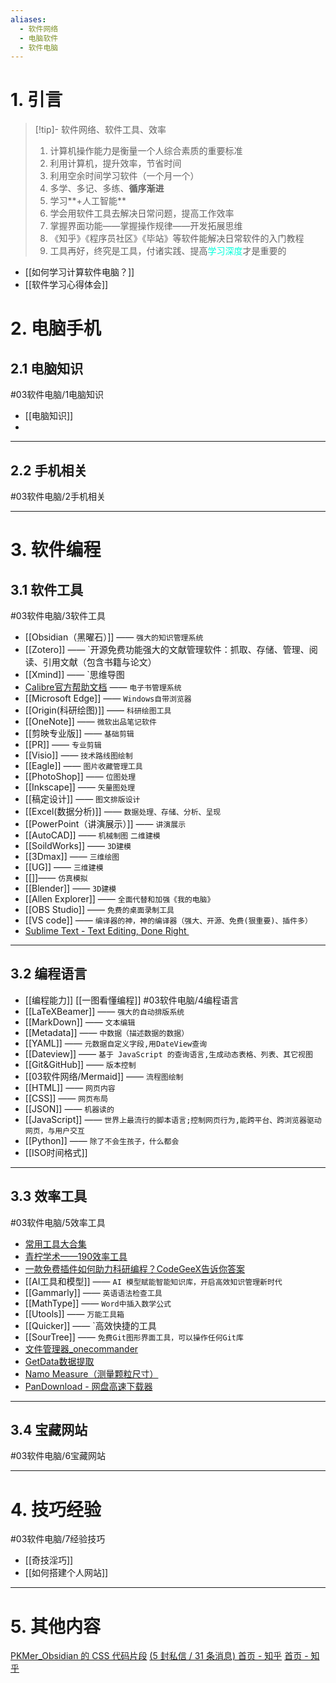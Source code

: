 ```yaml
---
aliases:
  - 软件网络
  - 电脑软件
  - 软件电脑
---
```

# 1. 引言 
> [!tip]- 软件网络、软件工具、效率
> 1. 计算机操作能力是衡量一个人综合素质的重要标准
> 2. 利用计算机，提升效率，节省时间
> 3. 利用空余时间学习软件（一个月一个）
> 4. 多学、多记、多练、**循序渐进**
> 5. 学习**+人工智能**
> 6. 学会用软件工具去解决日常问题，提高工作效率
> 7.  掌握界面功能——掌握操作规律——开发拓展思维
> 8. 《知乎》《程序员社区》《毕站》等软件能解决日常软件的入门教程
> 9. 工具再好，终究是工具，付诸实践、提高<font color="#00ffdc">学习深度</font>才是重要的 
- [[如何学习计算软件电脑？]]
- [[软件学习心得体会]]
# 2. 电脑手机 
## 2.1 电脑知识 
#03软件电脑/1电脑知识
- [[电脑知识]]
- 
---
## 2.2 手机相关 
#03软件电脑/2手机相关 


---
# 3. 软件编程
## 3.1 软件工具 
#03软件电脑/3软件工具 
- [[Obsidian（黑曜石）]] —— `强大的知识管理系统`
- [[Zotero]] —— `开源免费功能强大的文献管理软件：抓取、存储、管理、阅读、引用文献（包含书籍与论文）
-  [[Xmind]] —— `思维导图
- [Calibre官方帮助文档](https://manual.calibre-ebook.com/zh_CN/index.html) —— `电子书管理系统`
- [[Microsoft Edge]] —— `Windows自带浏览器  `
- [[Origin(科研绘图)]] —— `科研绘图工具`
- [[OneNote]] —— `微软出品笔记软件 `
- [[剪映专业版]] —— `基础剪辑` 
- [[PR]] —— `专业剪辑`
- [[Visio]] —— `技术路线图绘制`
- [[Eagle]] —— `图片收藏管理工具`
- [[PhotoShop]] —— `位图处理`
- [[Inkscape]] —— `矢量图处理`
- [[稿定设计]] —— `图文排版设计`
- [[Excel(数据分析)]] —— `数据处理、存储、分析、呈现`
- [[PowerPoint（讲演展示）]] —— `讲演展示`
- [[AutoCAD]] —— `机械制图` `二维建模 `
- [[SoildWorks]] —— `3D建模`     
- [[3Dmax]] —— `三维绘图`
- [[UG]] —— `三维建模`
- [[]]—— `仿真模拟`
- [[Blender]] —— `3D建模`
- [[Allen Explorer]] —— `全面代替和加强《我的电脑》`
- [[OBS Studio]] —— `免费的桌面录制工具`
- [[VS code]] —— `编译器的神，神的编译器（强大、开源、免费(狠重要)、插件多）`
- [Sublime Text - Text Editing, Done Right  ](https://www.sublimetext.com/)
---
## 3.2 编程语言
- [[编程能力]] [[一图看懂编程]]
#03软件电脑/4编程语言 
- [[LaTeXBeamer]] —— `强大的自动排版系统`
- [[MarkDown]] —— `文本编辑`
- [[Metadata]] —— `中数据（描述数据的数据）`
- [[YAML]] —— `元数据自定义字段,用DateView查询`
- [[Dateview]] —— `基于 JavaScript 的查询语言,生成动态表格、列表、其它视图`
- [[Git&GitHub]] —— `版本控制`
- [[03软件网络/Mermaid]] —— `流程图绘制`
- [[HTML]] —— `网页内容`
- [[CSS]] —— `网页布局`
- [[JSON]] —— `机器读的`
- [[JavaScript]] —— `世界上最流行的脚本语言;控制网页行为,能跨平台、跨浏览器驱动网页，与用户交互` 
- [[Python]] —— `除了不会生孩子，什么都会`
- [[ISO时间格式]]
---
## 3.3 效率工具 
#03软件电脑/5效率工具 
- [常用工具大合集](https://mp.weixin.qq.com/s/tMZU2h92hhn_DRAqejV1_A)
-  [青柠学术——190效率工具](https://mp.weixin.qq.com/mp/appmsgalbum?action=getalbum&__biz=MzAxNzgyMDg0MQ==&scene=23&album_id=1363966991807381504&count=3#wechat_redirect)
-  [一款免费插件如何助力科研编程？CodeGeeX告诉你答案](https://mp.weixin.qq.com/s/2slqIjTBvyBDlrp3XXT_Zw)
- [[AI工具和模型]] —— `AI 模型赋能智能知识库，开启高效知识管理新时代`
- [[Gammarly]] —— `英语语法检查工具`
- [[MathType]] —— `Word中插入数学公式`
- [[Utools]] —— `万能工具箱`
- [[Quicker]] —— `高效快捷的工具
- [[SourTree]] —— `免费Git图形界面工具，可以操作任何Git库`
- [文件管理器_onecommander](https://blog.csdn.net/zsssss333/article/details/130052196)
- [GetData数据提取](https://blog.csdn.net/m0_49384451/article/details/125965738)
- [Namo Measure（测量颗粒尺寸）](https://v.douyin.com/id7vmHeY/)
- [PanDownload - 网盘高速下载器](https://pandownload.net/)
---
## 3.4 宝藏网站 
#03软件电脑/6宝藏网站


---

# 4. 技巧经验 
#03软件电脑/7经验技巧 
- [[奇技淫巧]]
- [[如何搭建个人网站]]
---

# 5. 其他内容 
[PKMer_Obsidian 的 CSS 代码片段](https://pkmer.cn/Pkmer-Docs/10-obsidian/obsidian%E5%A4%96%E8%A7%82/obsidian%E7%9A%84css%E4%BB%A3%E7%A0%81%E7%89%87%E6%AE%B5/)
[(5 封私信 / 31 条消息) 首页 - 知乎](https://www.zhihu.com/)
[首页 - 知乎](https://www.zhihu.com/)
